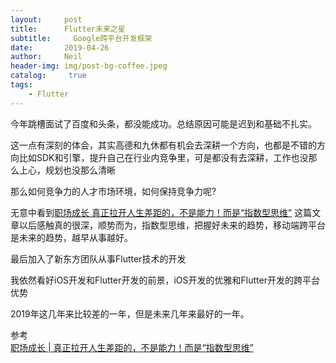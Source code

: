 ```yaml
---
layout:     post
title:      Flutter未来之星
subtitle:	  Google跨平台开发框架
date:       2019-04-26
author:     Neil
header-img: img/post-bg-coffee.jpeg
catalog: 	 true
tags:
    - Flutter
---
```


今年跳槽面试了百度和头条，都没能成功。总结原因可能是迟到和基础不扎实。

这一点有深刻的体会，其实高德和九休都有机会去深耕一个方向，也都是不错的方向比如SDK和引擎，提升自己在行业内竞争里，可是都没有去深耕，工作也没那么上心，规划也没那么清晰

那么如何竞争力的人才市场环境，如何保持竞争力呢?  

无意中看到[职场成长 真正拉开人生差距的，不是能力！而是“指数型思维”](https://maimai.cn/article/detail?fid=759670413&efid=6_ctf3BWxOkknpX2uMI4Lw) 这篇文章以后感触真的很深，顺势而为，指数型思维，把握好未来的趋势，移动端跨平台是未来的趋势，越早从事越好。

最后加入了新东方团队从事Flutter技术的开发

我依然看好iOS开发和Flutter开发的前景，iOS开发的优雅和Flutter开发的跨平台优势

2019年这几年来比较差的一年，但是未来几年来最好的一年。

参考  
[职场成长 | 真正拉开人生差距的，不是能力！而是“指数型思维”](https://maimai.cn/article/detail?fid=759670413&efid=6_ctf3BWxOkknpX2uMI4Lw)